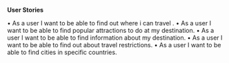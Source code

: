 **User Stories**

• As a user I want to be able to find out where i can travel .
 • As a user I want to be able to find popular attractions to do at my destination.
 • As a user I want to be able to find information about my destination.
 • As a user I want to be able to find out about travel restrictions.
 • As a user I want to be able to find cities in specific countries.
 